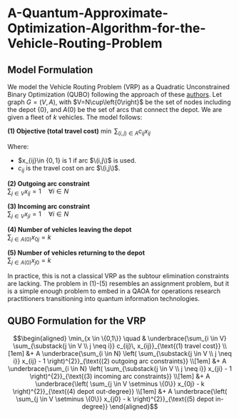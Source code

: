 # A-Quantum-Approximate-Optimization-Algorithm-for-the-Vehicle-Routing-Problem

## Model Formulation

We model the Vehicle Routing Problem (VRP) as a Quadratic Unconstrained Binary Optimization (QUBO) following the approach of these [authors](https://ieeexplore.ieee.org/document/9774961). Let graph $G=(V,A)$, with $V=N\cup\left{0\right}$ be the set of nodes including the depot $\{0\}$, and $A(0)$ be the set of arcs that connect the depot. We are given a fleet of $k$ vehicles. The model follows:

**(1) Objective (total travel cost)**
$\min \ \sum_{(i,j)\in A} c_{ij}x_{ij}$

Where:
- $x_{ij}\in $\{0,1\}$ is 1 if arc $\(i,j\)$ is used.
- $c_{ij}$ is the travel cost on arc $\(i,j\)$.

**(2) Outgoing arc constraint**  
$\sum_{j \in V} x_{ij} = 1 \quad \forall i \in N$

**(3) Incoming arc constraint**  
$\sum_{j \in V} x_{ji} = 1 \quad \forall i \in N$

**(4) Number of vehicles leaving the depot**  
$\sum_{j \in A(0)} x_{0j} = k$

**(5) Number of vehicles returning to the depot**  
$\sum_{j \in A(0)} x_{j0} = k$

In practice, this is not a classical VRP as the subtour elimination constraints are lacking. The problem in (1)-(5) resembles an assignment problem, but it is a simple enough problem to embed in a QAOA for operations research practitioners transitioning into quantum information technologies.

## QUBO Formulation for the VRP

```math
\begin{aligned}
\min_{x \in \{0,1\}} \quad 
& \underbrace{\sum_{i \in V} \sum_{\substack{j \in V \\ j \neq i}} c_{ij}\, x_{ij}}_{\text{(1) travel cost}} \\[1em]
&+ A \underbrace{\sum_{i \in N} \left( \sum_{\substack{j \in V \\ j \neq i}} x_{ij} - 1 \right)^{2}}_{\text{(2) outgoing arc constraints}} \\[1em]
&+ A \underbrace{\sum_{i \in N} \left( \sum_{\substack{j \in V \\ j \neq i}} x_{ji} - 1 \right)^{2}}_{\text{(3) incoming arc constraints}} \\[1em]
&+ A \underbrace{\left( \sum_{j \in V \setminus \{0\}} x_{0j} - k \right)^{2}}_{\text{(4) depot out-degree}} \\[1em]
&+ A \underbrace{\left( \sum_{j \in V \setminus \{0\}} x_{j0} - k \right)^{2}}_{\text{(5) depot in-degree}}
\end{aligned}
```


